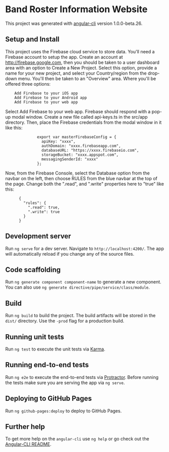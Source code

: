 # Band Roster Information Website

This project was generated with [angular-cli](https://github.com/angular/angular-cli) version 1.0.0-beta.26.

## Setup and Install

This project uses the Firebase cloud service to store data. You'll need a Firebase account to setup the app. Create an account at http://firebase.google.com, then you should be taken to a user dashboard area with an option to Create a New Project. Select this option, provide a name for your new project, and select your Country/region from the drop-down menu. You'll then be taken to an "Overview" area. Where you'll be offered three options:

        Add Firebase to your iOS app
        Add Firebase to your Android app
        Add Firebase to your web app
Select Add Firebase to your web app. Firebase should respond with a pop-up modal window. Create a new file called api-keys.ts in the src/app directory. Then, place the Firebase credentials from the modal window in it like this:

                  export var masterFirebaseConfig = {
                    apiKey: "xxxx",
                    authDomain: "xxxx.firebaseapp.com",
                    databaseURL: "https://xxxx.firebaseio.com",
                    storageBucket: "xxxx.appspot.com",
                    messagingSenderId: "xxxx"
                  };
Now, from the Firebase Console, select the Database option from the navbar on the left, then choose RULES from the blue navbar at the top of the page. Change both the ".read", and ".write" properties here to "true" like this:

          {
            "rules": {
              ".read": true,
              ".write": true
            }
          }

## Development server
Run `ng serve` for a dev server. Navigate to `http://localhost:4200/`. The app will automatically reload if you change any of the source files.

## Code scaffolding

Run `ng generate component component-name` to generate a new component. You can also use `ng generate directive/pipe/service/class/module`.

## Build

Run `ng build` to build the project. The build artifacts will be stored in the `dist/` directory. Use the `-prod` flag for a production build.

## Running unit tests

Run `ng test` to execute the unit tests via [Karma](https://karma-runner.github.io).

## Running end-to-end tests

Run `ng e2e` to execute the end-to-end tests via [Protractor](http://www.protractortest.org/).
Before running the tests make sure you are serving the app via `ng serve`.

## Deploying to GitHub Pages

Run `ng github-pages:deploy` to deploy to GitHub Pages.

## Further help

To get more help on the `angular-cli` use `ng help` or go check out the [Angular-CLI README](https://github.com/angular/angular-cli/blob/master/README.md).
